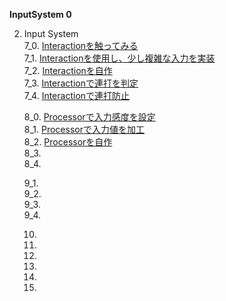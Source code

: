 **InputSystem 0**

2. Input System  
    7_0. [Interactionを触ってみる](InputSystem7_0.md)   
    7_1. [Interactionを使用し、少し複雑な入力を実装](InputSystem7_1.md)   
    7_2. [Interactionを自作](InputSystem7_2.md)   
    7_3. [Interactionで連打を判定](InputSystem7_3.md)   
    7_4. [Interactionで連打防止](InputSystem7_4.md)   

    8_0. [Processorで入力感度を設定](InputSystem8_0.md)   
    8_1. [Processorで入力値を加工](InputSystem8_1.md)  
    8_2. [Processorを自作](InputSystem8_2.md)  
    8_3. [](InputSystem8_3.md)   
    8_4. [](InputSystem8_4.md) 
    
    9_1. [](InputSystem9_1.md)  
    9_2. [](InputSystem9_2.md)  
    9_3. [](InputSystem9_3.md)   
    9_4. [](InputSystem9_4.md) 

    10. [](InputSystem10.md)  
    11. [](InputSystem11.md)  
    12. [](InputSystem12.md)   
    13. [](InputSystem13.md) 
    14. [](InputSystem14.md)   
    15. [](InputSystem15.md) 